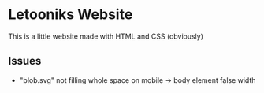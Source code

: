 # Letooniks Website
This is a little website made with HTML and CSS (obviously)

## Issues
- "blob.svg" not filling whole space on mobile -> body element false width